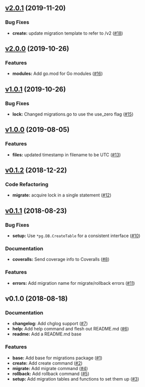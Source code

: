 
<a name="v2.0.1"></a>
## [v2.0.1](https://github.com/robinjoseph08/go-pg-migrations/compare/v2.0.0...v2.0.1) (2019-11-20)

### Bug Fixes

* **create:** update migration template to refer to /v2 ([#18](https://github.com/robinjoseph08/go-pg-migrations/issues/18))


<a name="v2.0.0"></a>
## [v2.0.0](https://github.com/robinjoseph08/go-pg-migrations/compare/v1.0.1...v2.0.0) (2019-10-26)

### Features

* **modules:** Add go.mod for Go modules ([#16](https://github.com/robinjoseph08/go-pg-migrations/issues/16))


<a name="v1.0.1"></a>
## [v1.0.1](https://github.com/robinjoseph08/go-pg-migrations/compare/v1.0.0...v1.0.1) (2019-10-26)

### Bug Fixes

* **lock:** Changed migrations.go to use the use_zero flag ([#15](https://github.com/robinjoseph08/go-pg-migrations/issues/15))


<a name="v1.0.0"></a>
## [v1.0.0](https://github.com/robinjoseph08/go-pg-migrations/compare/v0.1.2...v1.0.0) (2019-08-05)

### Features

* **files:** updated timestamp in filename to be UTC ([#13](https://github.com/robinjoseph08/go-pg-migrations/issues/13))


<a name="v0.1.2"></a>
## [v0.1.2](https://github.com/robinjoseph08/go-pg-migrations/compare/v0.1.1...v0.1.2) (2018-12-22)

### Code Refactoring

* **migrate:** acquire lock in a single statement ([#12](https://github.com/robinjoseph08/go-pg-migrations/issues/12))


<a name="v0.1.1"></a>
## [v0.1.1](https://github.com/robinjoseph08/go-pg-migrations/compare/v0.1.0...v0.1.1) (2018-08-23)

### Bug Fixes

* **setup:** Use `*pg.DB.CreateTable` for a consistent interface ([#10](https://github.com/robinjoseph08/go-pg-migrations/issues/10))

### Documentation

* **coveralls:** Send coverage info to Coveralls ([#8](https://github.com/robinjoseph08/go-pg-migrations/issues/8))

### Features

* **errors:** Add migration name for migrate/rollback errors ([#11](https://github.com/robinjoseph08/go-pg-migrations/issues/11))


<a name="v0.1.0"></a>
## v0.1.0 (2018-08-18)

### Documentation

* **changelog:** Add chglog support ([#7](https://github.com/robinjoseph08/go-pg-migrations/issues/7))
* **help:** Add help command and flesh out README.md ([#6](https://github.com/robinjoseph08/go-pg-migrations/issues/6))
* **readme:** Add a README.md base

### Features

* **base:** Add base for migrations package ([#1](https://github.com/robinjoseph08/go-pg-migrations/issues/1))
* **create:** Add create command ([#2](https://github.com/robinjoseph08/go-pg-migrations/issues/2))
* **migrate:** Add migrate command ([#4](https://github.com/robinjoseph08/go-pg-migrations/issues/4))
* **rollback:** Add rollback command ([#5](https://github.com/robinjoseph08/go-pg-migrations/issues/5))
* **setup:** Add migration tables and functions to set them up ([#3](https://github.com/robinjoseph08/go-pg-migrations/issues/3))

